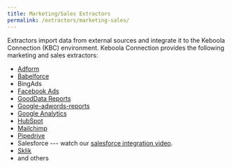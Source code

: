 ```yaml
---
title: Marketing/Sales Extractors 
permalink: /extractors/marketing-sales/
---
```


Extractors import data from external sources and integrate it to the Keboola Connection (KBC) environment.
Keboola Connection provides the following marketing and sales extractors:

- [Adform](/extractors/marketing-sales/adform/)
- [Babelforce](/extractors/marketing-sales/babelforce/)
- BingAds
- [Facebook Ads](/extractors/marketing-sales/facebook-ads/)
- [GoodData Reports](/extractors/marketing-sales/gooddata-reports/)
- [Google-adwords-reports](/extractors/marketing-sales/google-adwords-reports/) 
- [Google Analytics](/extractors/marketing-sales/google-analytics/) 
- [HubSpot](/extractors/marketing-sales/hubspot/) 
- [Mailchimp](/extractors/marketing-sales/mailchimp/)
- [Pipedrive](/extractors/marketing-sales/pipedrive/)
- Salesforce --- watch our [salesforce integration video](https://www.youtube.com/watch?v=BVghRK2xrQo). 
- [Sklik](/extractors/marketing-sales/sklik/)
- and others 
